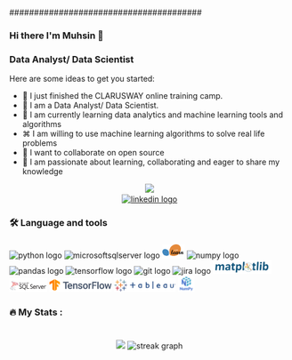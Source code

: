 ###

#######################################


### Hi there I'm Muhsin 👋
###  Data Analyst/ Data Scientist


Here are some ideas to get you started:

- 🔭 I just finished the CLARUSWAY online training camp.
- 🔭 I am a  Data Analyst/ Data Scientist.
- 🌱 I am currently learning data analytics and machine learning tools and algorithms
- ⌘ I am willing to use machine learning algorithms to solve real life problems
- 👯 I want to collaborate on open source
- 💬 I am passionate about learning, collaborating and eager to share my knowledge

<div align="center">
  <img height="150" src="https://camo.githubusercontent.com/62da68eb62b1e5f175f7d1f0191dd89a653d7908feb22d37d4a0ab07365d6791/68747470733a2f2f6d656469612e67697068792e636f6d2f6d656469612f4d3967624264396e6244724f5475314d71782f67697068792e676966"  />
</div>

<div align="center">
  <a href="https://www.linkedin.com/feed/" target="_blank">
    <img src="https://img.shields.io/static/v1?message=LinkedIn&logo=linkedin&label=&color=0077B5&logoColor=white&labelColor=&style=for-the-badge" height="25" alt="linkedin logo"  />
  </a>
</div>

<h3 align="left">🛠 Language and tools</h3>

###

<div align="left">
  <img src="https://cdn.jsdelivr.net/gh/devicons/devicon/icons/python/python-original.svg" height="40" width="52" alt="python logo"  />
  <img src="https://cdn.jsdelivr.net/gh/devicons/devicon/icons/microsoftsqlserver/microsoftsqlserver-plain.svg" height="40" width="52" alt="microsoftsqlserver logo"  />
  <img src="https://github.com/muhsintsn/muhsintsn/blob/main/scikit-learn-logo.png" height="25" alt="scikit-learn logo"  />
  <img src="https://cdn.jsdelivr.net/gh/devicons/devicon/icons/numpy/numpy-original.svg" height="40" width="52" alt="numpy logo"  />
  <img src="https://cdn.jsdelivr.net/gh/devicons/devicon/icons/pandas/pandas-original.svg" height="40" width="52" alt="pandas logo"  />
  <img src="https://cdn.jsdelivr.net/gh/devicons/devicon/icons/tensorflow/tensorflow-original.svg" height="40" width="52" alt="tensorflow logo"  />
  <img src="https://cdn.jsdelivr.net/gh/devicons/devicon/icons/git/git-original.svg" height="40" width="52" alt="git logo"  />
  <img src="https://cdn.jsdelivr.net/gh/devicons/devicon/icons/jira/jira-original.svg" height="40" width="52" alt="jira logo"  />
  <img src="https://github.com/muhsintsn/muhsintsn/blob/main/mathplotlib.svg" height="25" alt="mathplotlib logo"  />
  <img src="https://github.com/muhsintsn/muhsintsn/blob/main/sql%20server.png" height="25" alt="ql%20serverlogo"  />
  <img src="https://github.com/muhsintsn/muhsintsn/blob/main/tensor.svg" height="25" alt="tensor logo"  />
  <img src="https://github.com/muhsintsn/muhsintsn/blob/main/tableu.png" height="25" alt="tableu logo"  />
  <img src="https://github.com/muhsintsn/muhsintsn/blob/main/numpy.png" height="30"/>

  
</div>

<h3 align="left">🔥   My Stats :</h3>

###

<br clear="both">

<div align="center">
  <img src="https://github-readme-stats.vercel.app/api?username=muhsintsn&theme=dark&hide_border=false&include_all_commits=false&count_private=false" />
 
  <img src="https://streak-stats.demolab.com?user=muhsintsn&locale=en&mode=daily&theme=dark&hide_border=true&border_radius=5&order=3" height="220" alt="streak graph" />
     
</div>

  

###


